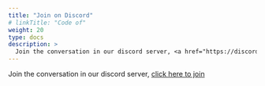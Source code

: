 ```yaml
---
title: "Join on Discord"
# linkTitle: "Code of"
weight: 20
type: docs
description: >
  Join the conversation in our discord server, <a href="https://discord.com/invite/RtG4nyCEDX" title="Invite link" target="_blank" >click here to join</a>
---
```

Join the conversation in our discord server, <a href="https://discord.com/invite/RtG4nyCEDX" title="Invite link" target="_blank" >click here to join</a>
